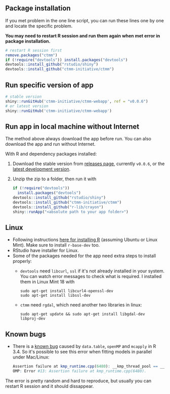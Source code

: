 ## Package installation

If you met problem in the one line script, you can run these lines one by one and locate the specific problem.

**You may need to restart R session and run them again when met error in package installation.**

```r
# restart R session first
remove.packages("ctmm")
if (!require("devtools")) install.packages("devtools")
devtools::install_github("rstudio/shiny")
devtools::install_github("ctmm-initiative/ctmm")
```

## Run specific version of app

```r
# stable version
shiny::runGitHub('ctmm-initiative/ctmm-webapp', ref = "v0.0.6")
# or latest version
shiny::runGitHub('ctmm-initiative/ctmm-webapp')
```

## Run app in local machine without Internet

The method above always download the app before run. You can also download the app and run without Internet. 

With R and dependency packages installed:

1. Download the stable version from [releases page](https://github.com/ctmm-initiative/ctmm-webapp/releases), currently `v0.0.6`, or the [latest development version](https://github.com/ctmm-initiative/ctmm-webapp/archive/master.zip).

2. Unzip the zip to a folder, then run it with

    ```r
    if (!require("devtools"))
      install.packages("devtools")
    devtools::install_github("rstudio/shiny")
    devtools::install_github("ctmm-initiative/ctmm")
    devtools::install_github("r-lib/crayon")
    shiny::runApp("<absolute path to your app folder>")
    ```


## Linux
- Following instructions [here for installing R](https://cloud.r-project.org/bin/linux/ubuntu/) (assuming Ubuntu or Linux Mint). Make sure to install `r-base-dev` too.
- RStudio have installer for Linux.
- Some of the packages needed for the app need extra steps to install properly:
  + `devtools` need `libcurl`, `ssl` if it's not already installed in your system. You can watch error messages to check what is required. I installed them in Linux Mint 18 with
  
        sudo apt-get install libcurl4-openssl-dev
        sudo apt-get install libssl-dev
  
  + `ctmm` need `rgdal`, which need another two libraries in linux:
  
        sudo apt-get update && sudo apt-get install libgdal-dev libproj-dev
  
## Known bugs

- There is a [known bug](https://github.com/Rdatatable/data.table/issues/2137) caused by `data.table`, `openMP` and `mcapply` in R 3.4. So it's possible to see this error when fitting models in parallel under Mac/Linux:

    ```r
    Assertion failure at kmp_runtime.cpp(6480): __kmp_thread_pool == __null.
    OMP: Error #13: Assertion failure at kmp_runtime.cpp(6480).
    ```

The error is pretty random and hard to reproduce, but usually you can restart R session and it should dissappear.  
